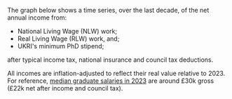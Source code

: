 The graph below shows a time series, over the last decade, of the net annual income from:

- National Living Wage (NLW) work;
- Real Living Wage (RLW) work, and;
- UKRI's minimum PhD stipend;

after typical income tax, national insurance and council tax deductions.

All incomes are inflation-adjusted to reflect their real value relative to 2023. For reference, [median graduate salaries in 2023](https://www.graduate-jobs.com/gco/Booklet/graduate-salary-salaries.jsp) are around £30k gross (£22k net after income and council tax).
